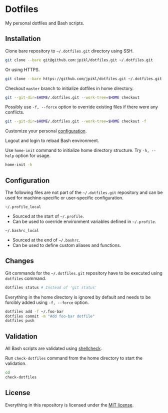 # Dotfiles

My personal dotfiles and Bash scripts.

## Installation

Clone bare repository to `~/.dotfiles.git` directory using SSH.

```bash
git clone --bare git@github.com:jpikl/dotfiles.git ~/.dotfiles.git
```

Or using HTTPS.

```bash
git clone --bare https://github.com/jpikl/dotfiles.git ~/.dotfiles.git
```

Checkout `master` branch to initialize dotfiles in home directory.

```bash
git --git-dir=$HOME/.dotfiles.git --work-tree=$HOME checkout
```

Possibly use `-f, --force` option to override existing files if there were
any conflicts.

```bash
git --git-dir=$HOME/.dotfiles.git --work-tree=$HOME checkout -f
```

Customize your personal [configuration](#configuration).

Logout and login to reload Bash environment.

Use `home-init` command to initialize home directory structure.
Try `-h, --help` option for usage.

```bash
home-init -h
```

## Configuration

The following files are not part of the `~/.dotfiles.git` repository and
can be used for machine-specific or user-specific configuration.

`~/.profile_local`

- Sourced at the start of `~/.profile`.
- Can be used to override environment variables defined in `~/.profile`.

`~/.bashrc_local`

- Sourced at the end of `~/.bashrc`.
- Can be used to define custom aliases and functions.

## Changes

Git commands for the `~/.dotfiles.git` repository have to be executed
using `dotfiles` command.

```bash
dotfiles status # Instead of 'git status'
```

Everything in the home directory is ignored by default and
needs to be  forcibly added using `-f, --force` option.

```bash
dotfiles add -f ~/.foo-bar
dotfiles commit -m "Add foo-bar dotfile"
dotfiles push
```

## Validation

All Bash scripts are validated using [shellcheck](https://shellcheck.net/).

Run `check-dotfiles` command from the home directory to start the validation.

```bash
cd
check-dotfiles
```

## License

Everything in this repository is licensed under the [MIT license](LICENSE.md).
